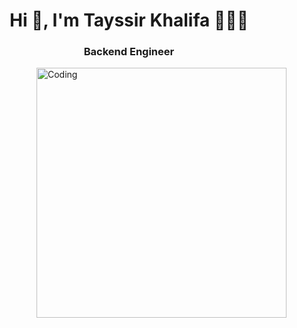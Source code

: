 <h1 align="center">Hi 👋, I'm Tayssir Khalifa 👩🏻‍💻</h1>
<h3 align="center">Backend Engineer</h3>
<img align="right" alt="Coding" width="400" src="https://media.tenor.com/AlUkiGkR2j8AAAAC/new-game-ahagon-umiko-programming.gif">


